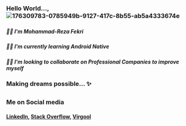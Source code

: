 ### Hello World..., ![176309783-0785949b-9127-417c-8b55-ab5a4333674e](https://user-images.githubusercontent.com/92860582/215549604-7dfd6084-6f73-497c-b9d2-413a11739e20.gif)


###
##### 🐱‍🚀 I'm **Mohammad-Reza Fekri**
##### 👨‍💻 I'm currently learning ***Android Native*** 
##### 👯‍♂️ I'm looking to collaborate on Professional Companies to improve myself
  
###
### **Making dreams possible... ✨**

##

### Me on Social media



#### [LinkedIn](https://www.linkedin.com/in/mohammad-reza-fekri/), [Stack Overflow](https://stackoverflow.com/users/17200097/mohammadreza), [Virgool](https://virgool.io/@fekri86)



